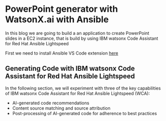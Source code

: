 # PowerPoint generator with WatsonX.ai with Ansible

In this blog we are going to build a an application
to create PowerPoint slides in a EC2 instance, that is build
by using IBM watsonx Code Assistant for Red Hat Ansible Lightspeed

First we need to install Ansible VS Code extension [here](ansible/README.md)

## Generating Code with IBM watsonx Code Assistant for Red Hat Ansible Lightspeed

In the following section, we will experiment with three of the key capabilities of IBM watsonx Code Assistant for Red Hat Ansible Lightspeed (WCA):

- AI-generated code recommendations
- Content source matching and source attribution
- Post-processing of AI-generated code for adherence to best practices
